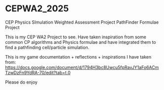 # CEPWA2_2025
CEP Physics SImulation Weighted Assessment Project PathFinder Formulae Project

This is my CEP WA2 Project to see. Have taken inspiration from some common CP algorithms and Physics formulae and have integrated them to find a pathfinding cell/particle simulation.

This is my game documentation + reflections + inspirations I have taken from: https://docs.google.com/document/d/1794H3bc8Uwcu5fpRavJY1aFo6ACmTzwDzFn9YdRA-70/edit?tab=t.0 

Please do enjoy
